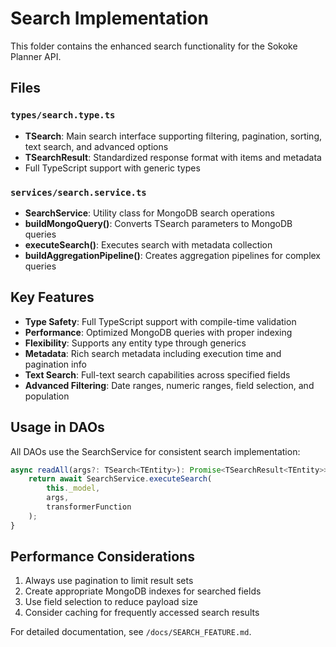# Search Implementation

This folder contains the enhanced search functionality for the Sokoke Planner API.

## Files

### `types/search.type.ts`
- **TSearch<T>**: Main search interface supporting filtering, pagination, sorting, text search, and advanced options
- **TSearchResult<T>**: Standardized response format with items and metadata
- Full TypeScript support with generic types

### `services/search.service.ts`
- **SearchService**: Utility class for MongoDB search operations
- **buildMongoQuery()**: Converts TSearch parameters to MongoDB queries
- **executeSearch()**: Executes search with metadata collection
- **buildAggregationPipeline()**: Creates aggregation pipelines for complex queries

## Key Features

- **Type Safety**: Full TypeScript support with compile-time validation
- **Performance**: Optimized MongoDB queries with proper indexing
- **Flexibility**: Supports any entity type through generics
- **Metadata**: Rich search metadata including execution time and pagination info
- **Text Search**: Full-text search capabilities across specified fields
- **Advanced Filtering**: Date ranges, numeric ranges, field selection, and population

## Usage in DAOs

All DAOs use the SearchService for consistent search implementation:

```typescript
async readAll(args?: TSearch<TEntity>): Promise<TSearchResult<TEntity>> {
    return await SearchService.executeSearch(
        this._model,
        args,
        transformerFunction
    );
}
```

## Performance Considerations

1. Always use pagination to limit result sets
2. Create appropriate MongoDB indexes for searched fields
3. Use field selection to reduce payload size
4. Consider caching for frequently accessed search results

For detailed documentation, see `/docs/SEARCH_FEATURE.md`.

